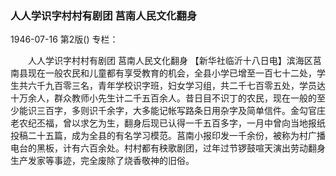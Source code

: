 ### 人人学识字村村有剧团  莒南人民文化翻身

1946-07-16
第2版()
专栏：

　　人人学识字村村有剧团
    莒南人民文化翻身
    【新华社临沂十八日电】滨海区莒南县现在一般农民和儿童都有享受教育的机会，全县小学已增至一百七十二处，学生共六千九百零三名，青年学校识字班，妇女学习组，共二千七百零五处，学员达十万余人，群众教师小先生计二千五百余人。昔日目不识丁的农民，现在一般的至少能识三百字，多则识千余字，大多能记帐写路条日用杂字及简单信件。金勾官庄老农纪丕福，曾以求乞为生，翻身后现已认得一千五百多字，一月中曾向当地报纸投稿二十五篇，成为全县的有名学习模范。莒南小报印发一千余份，被称为村广播电台的黑板，计有六百余处。村村都有秧歌剧团，过年过节锣鼓喧天演出劳动翻身生产发家等事迹，完全废除了烧香敬神的旧俗。
